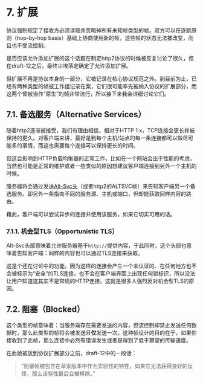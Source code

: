# 7. 扩展

协议强制规定了接收方必须读取并忽略掉所有未知帧类型的帧。双方可以在逐跳原则（hop-by-hop basis）基础上协商使用新的帧，这些帧的状态无法被改变，而且也不受流控制。

是否应该允许添加扩展的这个话题在制定http2协议的时候被反复讨论了很久，但在draft-12之后，最终尘埃落定确定了允许添加扩展。

但扩展不再是协议本身的一部分，它被记录在核心协议规范之外。到目前为止，已经有两种类型的帧被工作组记录在案，它们很可能率先被纳入协议的扩展部分，而这两个曾被当作“原生”的帧非常流行，所以接下来我会详细讨论它们。

## 7.1. 备选服务（Alternative Services）

随着http2逐渐被接受，我们有理由相信，相对于HTTP 1.x，TCP连接会更长并被保持的更久。对客户端来讲，最好是到每个主机/站点的每一条连接都可以做尽可能多的事情，而这也需要每个连接可以保持更长的时间。

但这会影响到HTTP负载均衡器的正常工作，比如在一个网站会出于性能的考虑，当然也可能是正常的维护或者一些类似的原因想建议客户端连接到另外一个主机的时候。<!-- 这一段需要review -->

服务器将会通过发送[Alt-Svc头](http://tools.ietf.org/html/draft-ietf-httpbis-alt-svc-07)（或者http2的ALTSVC帧）来告知客户端另一个备选服务。即另外一条指向不同的服务源、主机或端口，但却能获取同样内容的路由。

藉此，客户端可以尝试异步的连接并使用该服务，如果它切实可用的话。<!-- 这一段需要review -->

### 7.1.1. 机会型TLS（Opportunistic TLS）

Alt-Svc头部意味着允许服务器基于`http://`提供内容，于此同时，这个头部也意味着告知客户端：同样的内容也可以通过TLS连接来获取。

这是个还在讨论中的功能。因为这样的连接会产生一个未认证的、在任何地方也不会被标示为“安全”的TLS连接，也不会在客户端界面上出现任何锁标识，所以没法让用户知道这其实不是常规的HTTP连接。这就是很多人强烈反对机会型TLS的原因。

## 7.2. 阻塞（Blocked）

这个类型的帧意味着：当服务端存在需要发送的内容，但流控制却禁止发送任何数据时，那么此类型的帧将会被发送且**仅**发送一次。这种帧设计的目的在于，如果你接收到了此帧，那么连接中必然有错误发生或者是得到了低于期望的传输速度。<!-- 这一段需要review -->

在此帧被放到协议扩展部分之前，draft-12中的一段话：

> ”阻塞帧被包含在草案版本中作为实验性的特性，如果它无法获得良好的反馈，那么该特性最后会被移除。”
